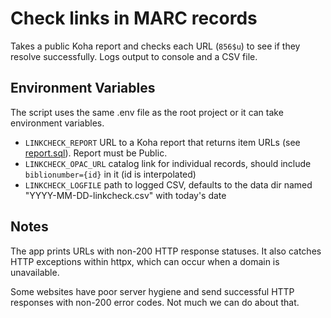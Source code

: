 # Check links in MARC records

Takes a public Koha report and checks each URL (`856$u`) to see if they resolve successfully. Logs output to console and a CSV file.

## Environment Variables

The script uses the same .env file as the root project or it can take environment variables.

- `LINKCHECK_REPORT` URL to a Koha report that returns item URLs (see [report.sql](./report.sql)). Report must be Public.
- `LINKCHECK_OPAC_URL` catalog link for individual records, should include `biblionumber={id}` in it (id is interpolated)
- `LINKCHECK_LOGFILE` path to logged CSV, defaults to the data dir named "YYYY-MM-DD-linkcheck.csv" with today's date

## Notes

The app prints URLs with non-200 HTTP response statuses. It also catches HTTP exceptions within httpx, which can occur when a domain is unavailable.

Some websites have poor server hygiene and send successful HTTP responses with non-200 error codes. Not much we can do about that.
